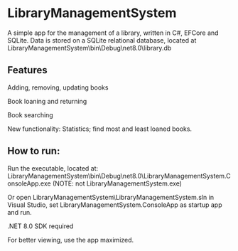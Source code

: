 # LibraryManagementSystem
 A simple app for the management of a library, written in C#, EFCore and SQLite. Data is stored on a SQLite relational database, located at LibraryManagementSystem\bin\Debug\net8.0\library.db

## Features
 Adding, removing, updating books
 
 Book loaning and returning
 
 Book searching
 
 New functionality: Statistics; find most and least loaned books.

## How to run: 
 Run the executable, located at: LibraryManagementSystem\bin\Debug\net8.0\LibraryManagementSystem.ConsoleApp.exe (NOTE: not LibraryManagementSystem.exe)
 
 Or open LibraryManagementSystem\LibraryManagementSystem.sln in Visual Studio, set LibraryManagementSystem.ConsoleApp as startup app and run.
 
 .NET 8.0 SDK required
 
 For better viewing, use the app maximized.


